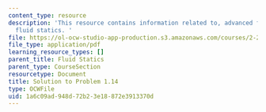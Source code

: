 ```yaml
---
content_type: resource
description: 'This resource contains information related to, advanced fluid mechanics,
  fluid statics. '
file: https://ol-ocw-studio-app-production.s3.amazonaws.com/courses/2-25-advanced-fluid-mechanics-fall-2013/1a6c09ad948d72b23e18872e3913370d_MIT2_25F13_Shapi1.14_Solu.pdf
file_type: application/pdf
learning_resource_types: []
parent_title: Fluid Statics
parent_type: CourseSection
resourcetype: Document
title: Solution to Problem 1.14
type: OCWFile
uid: 1a6c09ad-948d-72b2-3e18-872e3913370d
---
```

